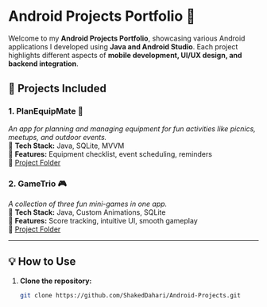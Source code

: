 # Android Projects Portfolio 📱  

Welcome to my **Android Projects Portfolio**, showcasing various Android applications I developed using **Java and Android Studio**. Each project highlights different aspects of **mobile development, UI/UX design, and backend integration**.  

## 📌 Projects Included  

### **1. PlanEquipMate** 🎉  
_An app for planning and managing equipment for fun activities like picnics, meetups, and outdoor events._  
🔹 **Tech Stack:** Java, SQLite, MVVM  
🔹 **Features:** Equipment checklist, event scheduling, reminders  
🔹 [Project Folder](./PlanEquipMate)  

### **2. GameTrio** 🎮  
_A collection of three fun mini-games in one app._  
🔹 **Tech Stack:** Java, Custom Animations, SQLite  
🔹 **Features:** Score tracking, intuitive UI, smooth gameplay  
🔹 [Project Folder](./GameTrio)  

---

## 💡 How to Use  

1. **Clone the repository:**  
   ```sh
   git clone https://github.com/ShakedDahari/Android-Projects.git

